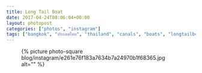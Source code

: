 ```yaml
---
title: Long Tail Boat
date: 2017-04-24T08:06:04+00:00
layout: photopost
categories: ["photos", "instagram"]
tags: ["bangkok", "ประเทศไทย", "thailand", "canals", "boats", "longtailboat", "กรุงเทพฯ", "khlongmon", "khlongmoncanal"]
---
```


<figure class="photo photo--square">
  {% picture photo-square blog/instagram/e261e76f183a7634b7a24970b1f68365.jpg alt="" %}
</figure>


